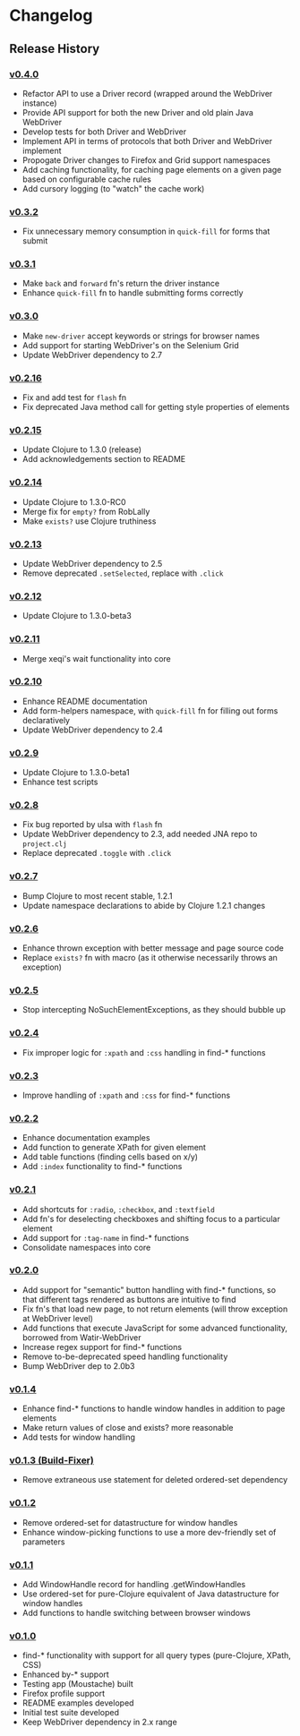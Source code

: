 # Changelog #

## Release History ##

### [v0.4.0](https://github.com/semperos/clj-webdriver/tree/v0.4.0) ###

 - Refactor API to use a Driver record (wrapped around the WebDriver instance)
 - Provide API support for both the new Driver and old plain Java WebDriver
 - Develop tests for both Driver and WebDriver
 - Implement API in terms of protocols that both Driver and WebDriver implement
 - Propogate Driver changes to Firefox and Grid support namespaces
 - Add caching functionality, for caching page elements on a given page based on configurable cache rules
 - Add cursory logging (to "watch" the cache work)


### [v0.3.2](https://github.com/semperos/clj-webdriver/tree/v0.3.2) ###

 - Fix unnecessary memory consumption in `quick-fill` for forms that submit


### [v0.3.1](https://github.com/semperos/clj-webdriver/tree/v0.3.1) ###

 - Make `back` and `forward` fn's return the driver instance
 - Enhance `quick-fill` fn to handle submitting forms correctly


### [v0.3.0](https://github.com/semperos/clj-webdriver/tree/v0.3.0) ###

 - Make `new-driver` accept keywords or strings for browser names
 - Add support for starting WebDriver's on the Selenium Grid
 - Update WebDriver dependency to 2.7


### [v0.2.16](https://github.com/semperos/clj-webdriver/tree/v0.2.16) ###

 - Fix and add test for `flash` fn
 - Fix deprecated Java method call for getting style properties of elements


### [v0.2.15](https://github.com/semperos/clj-webdriver/tree/v0.2.15) ###

 - Update Clojure to 1.3.0 (release)
 - Add acknowledgements section to README


### [v0.2.14](https://github.com/semperos/clj-webdriver/tree/v0.2.14) ###

 - Update Clojure to 1.3.0-RC0
 - Merge fix for `empty?` from RobLally
 - Make `exists?` use Clojure truthiness


### [v0.2.13](https://github.com/semperos/clj-webdriver/tree/v0.2.13) ###

 - Update WebDriver dependency to 2.5
 - Remove deprecated `.setSelected`, replace with `.click`


### [v0.2.12](https://github.com/semperos/clj-webdriver/tree/v0.2.12) ###

 - Update Clojure to 1.3.0-beta3


### [v0.2.11](https://github.com/semperos/clj-webdriver/tree/v0.2.11) ###

 - Merge xeqi's wait functionality into core


### [v0.2.10](https://github.com/semperos/clj-webdriver/tree/v0.2.10) ###

 - Enhance README documentation
 - Add form-helpers namespace, with `quick-fill` fn for filling out forms declaratively
 - Update WebDriver dependency to 2.4


### [v0.2.9](https://github.com/semperos/clj-webdriver/tree/v0.2.9) ###

 - Update Clojure to 1.3.0-beta1
 - Enhance test scripts


### [v0.2.8](https://github.com/semperos/clj-webdriver/tree/v0.2.8) ###

 - Fix bug reported by ulsa with `flash` fn
 - Update WebDriver dependency to 2.3, add needed JNA repo to `project.clj`
 - Replace deprecated `.toggle` with `.click`


### [v0.2.7](https://github.com/semperos/clj-webdriver/tree/v0.2.7) ###

 - Bump Clojure to most recent stable, 1.2.1
 - Update namespace declarations to abide by Clojure 1.2.1 changes


### [v0.2.6](https://github.com/semperos/clj-webdriver/tree/v0.2.6) ###

 - Enhance thrown exception with better message and page source code
 - Replace `exists?` fn with macro (as it otherwise necessarily throws an exception)


### [v0.2.5](https://github.com/semperos/clj-webdriver/tree/v0.2.5) ###

 - Stop intercepting NoSuchElementExceptions, as they should bubble up


### [v0.2.4](https://github.com/semperos/clj-webdriver/tree/v0.2.4) ###

 - Fix improper logic for `:xpath` and `:css` handling in find-* functions


### [v0.2.3](https://github.com/semperos/clj-webdriver/tree/v0.2.3) ###

 - Improve handling of `:xpath` and `:css` for find-* functions


### [v0.2.2](https://github.com/semperos/clj-webdriver/tree/v0.2.2) ###

 - Enhance documentation examples
 - Add function to generate XPath for given element
 - Add table functions (finding cells based on x/y)
 - Add `:index` functionality to find-* functions


### [v0.2.1](https://github.com/semperos/clj-webdriver/tree/v0.2.1) ###

 - Add shortcuts for `:radio`, `:checkbox`, and `:textfield`
 - Add fn's for deselecting checkboxes and shifting focus to a particular element
 - Add support for `:tag-name` in find-* functions
 - Consolidate namespaces into core


### [v0.2.0](https://github.com/semperos/clj-webdriver/tree/v0.2.0) ###

 - Add support for "semantic" button handling with find-* functions, so that different tags rendered as buttons are intuitive to find
 - Fix fn's that load new page, to not return elements (will throw exception at WebDriver level)
 - Add functions that execute JavaScript for some advanced functionality, borrowed from Watir-WebDriver
 - Increase regex support for find-* functions
 - Remove to-be-deprecated speed handling functionality
 - Bump WebDriver dep to 2.0b3


### [v0.1.4](https://github.com/semperos/clj-webdriver/tree/v0.1.4) ###

 - Enhance find-* functions to handle window handles in addition to page elements
 - Make return values of close and exists? more reasonable
 - Add tests for window handling


### [v0.1.3 (Build-Fixer)](https://github.com/semperos/clj-webdriver/tree/v0.1.3) ###

 - Remove extraneous use statement for deleted ordered-set dependency


### [v0.1.2](https://github.com/semperos/clj-webdriver/tree/v0.1.2) ###

 - Remove ordered-set for datastructure for window handles
 - Enhance window-picking functions to use a more dev-friendly set of parameters


### [v0.1.1](https://github.com/semperos/clj-webdriver/tree/v0.1.1) ###

 - Add WindowHandle record for handling .getWindowHandles
 - Use ordered-set for pure-Clojure equivalent of Java datastructure for window handles
 - Add functions to handle switching between browser windows


### [v0.1.0](https://github.com/semperos/clj-webdriver/tree/v0.1.0) ###

 - find-* functionality with support for all query types (pure-Clojure, XPath, CSS)
 - Enhanced by-* support
 - Testing app (Moustache) built
 - Firefox profile support
 - README examples developed
 - Initial test suite developed
 - Keep WebDriver dependency in 2.x range
